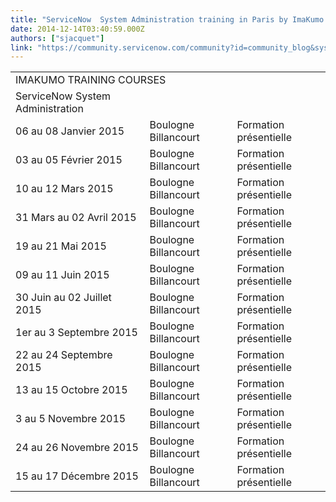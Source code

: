 ```yaml
---
title: "ServiceNow  System Administration training in Paris by ImaKumo  Calendrier "
date: 2014-12-14T03:40:59.000Z
authors: ["sjacquet"]
link: "https://community.servicenow.com/community?id=community_blog&sys_id=7e6c6ea1dbd0dbc01dcaf3231f9619d1"
---
```

<table border="0" cellpadding="0" cellspacing="0" width="565"><tbody><tr><td class="xl66" colspan="3" height="20" width="565">IMAKUMO TRAINING COURSES</td></tr><tr><td class="xl65" height="20">ServiceNow System Administration</td></tr><tr><td height="20">06 au 08 Janvier 2015</td><td>Boulogne Billancourt</td><td>Formation présentielle</td></tr><tr><td height="20">03 au 05 Février 2015</td><td>Boulogne Billancourt</td><td>Formation présentielle</td></tr><tr><td height="20">10 au 12 Mars 2015</td><td>Boulogne Billancourt</td><td>Formation présentielle</td></tr><tr><td height="20">31 Mars au 02 Avril 2015</td><td>Boulogne Billancourt</td><td>Formation présentielle</td></tr><tr><td height="20">19 au 21 Mai 2015</td><td>Boulogne Billancourt</td><td>Formation présentielle</td></tr><tr><td height="20">09 au 11 Juin 2015</td><td>Boulogne Billancourt</td><td>Formation présentielle</td></tr><tr><td height="20">30 Juin au 02 Juillet 2015</td><td>Boulogne Billancourt</td><td>Formation présentielle</td></tr><tr><td height="20">1er au 3 Septembre 2015</td><td>Boulogne Billancourt</td><td>Formation présentielle</td></tr><tr><td height="20">22 au 24 Septembre 2015</td><td>Boulogne Billancourt</td><td>Formation présentielle</td></tr><tr><td height="20">13 au 15 Octobre 2015</td><td>Boulogne Billancourt</td><td>Formation présentielle</td></tr><tr><td height="20">3 au 5 Novembre 2015</td><td>Boulogne Billancourt</td><td>Formation présentielle</td></tr><tr><td height="20">24 au 26 Novembre 2015</td><td>Boulogne Billancourt</td><td>Formation présentielle</td></tr><tr><td height="20">15 au 17 Décembre 2015</td><td>Boulogne Billancourt</td><td>Formation présentielle</td></tr></tbody></table>